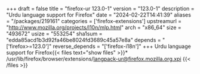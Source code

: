 +++
draft = false
title = "firefox-ur 123.0-1"
version = "123.0-1"
description = "Urdu language support for Firefox"
date = "2024-02-22T14:41:39"
aliases = "/packages/219161"
categories = ['firefox-extensions']
upstreamurl = "http://www.mozilla.org/projects/l10n/mlp.html"
arch = "x86_64"
size = "493672"
usize = "553254"
sha1sum = "edda85acd1b3d92fa46be8024fd3689c45a57e8a"
depends = "['firefox>=123.0']"
reverse_depends = "['firefox-i18n']"
+++
Urdu language support for Firefox{{< files text="show files" >}}* /usr/lib/firefox/browser/extensions/langpack-ur@firefox.mozilla.org.xpi
{{< /files >}}
